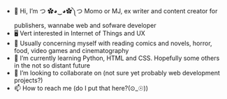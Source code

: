 - 👋 Hi, I’m つ ✿◕‿◕✿༽つ Momo or MJ, ex writer and content creator for publishers, wannabe web and sofware developer
- 🖥️ Vert interested in Internet of Things and UX
- 👀 Usually concerning myself with reading comics and novels, horror, food, video games and cinematography
- 🌱 I’m currently learning Python, HTML and CSS.  Hopefully some others in the not so distant future
- 💞️ I’m looking to collaborate on (not sure yet probably web development projects?)
- 📫 How to reach me (do I put that here?(⊙_☉)) 

<!---
bymoniquejackson/bymoniquejackson is a ✨ special ✨ repository because its `README.md` (this file) appears on your GitHub profile.
You can click the Preview link to take a look at your changes.
--->
